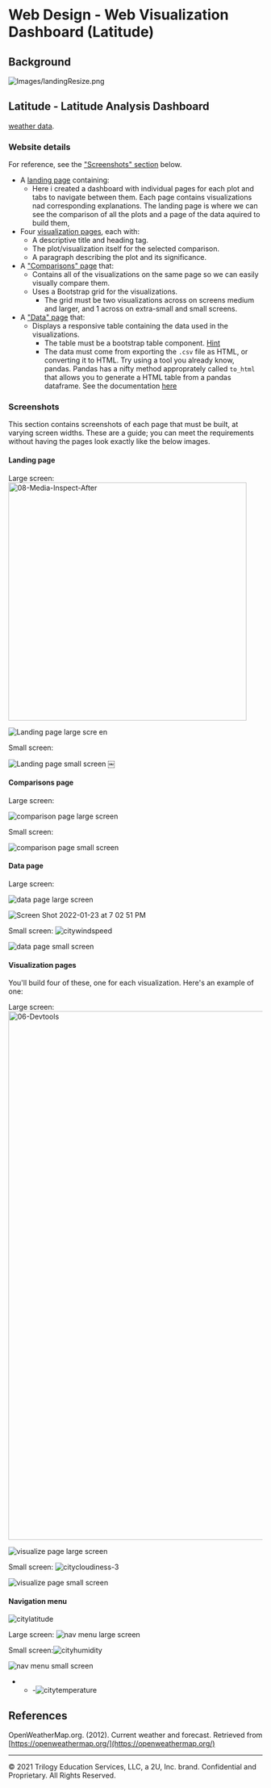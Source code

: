# Web Design - Web Visualization Dashboard (Latitude)

## Background



![Images/landingResize.png](Images/landingResize.png)


## Latitude - Latitude Analysis Dashboard
[weather data](Resources/cities.csv).


### Website details 

For reference, see the ["Screenshots" section](#screenshots) below.

* A [landing page](#landing-page) containing:
  * Here i created a dashboard with individual pages for each plot and tabs to navigate between them. Each page contains visualizations nad corresponding explanations. The landing page is where we can see the comparison of all the plots and a page of the data aquired to build them,
* Four [visualization pages](#visualization-pages), each with:
  * A descriptive title and heading tag.
  * The plot/visualization itself for the selected comparison.
  * A paragraph describing the plot and its significance.
* A ["Comparisons" page](#comparisons-page) that:
  * Contains all of the visualizations on the same page so we can easily visually compare them.
  * Uses a Bootstrap grid for the visualizations.
    * The grid must be two visualizations across on screens medium and larger, and 1 across on extra-small and small screens.
* A ["Data" page](#data-page) that:
  * Displays a responsive table containing the data used in the visualizations.
    * The table must be a bootstrap table component. [Hint](https://getbootstrap.com/docs/4.3/content/tables/#responsive-tables)
    * The data must come from exporting the `.csv` file as HTML, or converting it to HTML. Try using a tool you already know, pandas. Pandas has a nifty method approprately called `to_html` that allows you to generate a HTML table from a pandas dataframe. See the documentation [here](https://pandas.pydata.org/pandas-docs/version/0.17.0/generated/pandas.DataFrame.to_html.html)



### Screenshots

This section contains screenshots of each page that must be built, at varying screen widths. These are a guide; you can meet the requirements without having the pages look exactly like the below images.

#### <a id="landing-page"></a>Landing page

Large screen:<img width="472" alt="08-Media-Inspect-After" src="https://user-images.githubusercontent.com/33403205/150706003-d5b75c86-cc0d-415b-8098-3c8a0894f63f.png">


![Landing page large scre<img width="1185" alt="07-Media-Inspect-Before" src="https://user-images.githubusercontent.com/33403205/150706015-9b4dee37-b64b-4478-98fe-331b7f35b39d.png">
en](Images/landingResize.png)

Small screen:

![Landing page small screen](Images/landing-sm.png)
￼

#### <a id="comparisons-page"></a>Comparisons page

Large screen:

![comparison page large screen](Images/comparison-lg.png)

Small screen:

![comparison page small screen](Images/comparison-sm.png)

#### <a id="data-page"></a>Data page

Large screen:

![data page large screen](Images/data-lg.png)

![Screen Shot 2022-01-23 at 7 02 51 PM](https://user-images.githubusercontent.com/33403205/150706052-14363f84-eccf-4fac-be4d-b6aec28536e5.png)

Small screen:
![citywindspeed](https://user-images.githubusercontent.com/33403205/150706086-62db3196-e745-450b-9cb1-b25041f9f4e5.png)

![data page small screen](Images/data-sm.png)

#### <a id="visualization-pages"></a>Visualization pages

You'll build four of these, one for each visualization. Here's an example of one:

Large screen:
<img width="1048" alt="06-Devtools" src="https://user-images.githubusercontent.com/33403205/150706060-47aba9ae-192b-4af0-8a0c-82b89389ea11.png">

![visualize page large screen](Images/visualize-lg.png)

Small screen:
![citycloudiness-3](https://user-images.githubusercontent.com/33403205/150706064-6147ebad-c0c2-44d2-806c-72f5b21bd41d.png)

![visualize page small screen](Images/visualize-sm.png)

#### <a id="navigation-menu"></a>Navigation menu
![citylatitude](https://user-images.githubusercontent.com/33403205/150706069-4d69c9f3-31c1-4826-b1c7-92d42d46c94f.png)

Large screen:
![nav menu large screen](Images/nav-lg.png)

Small screen:![cityhumidity](https://user-images.githubusercontent.com/33403205/150706075-0bb607e8-ce17-4e8d-8133-8492bcb5cd7f.png)

![nav menu small screen](Images/nav-sm.png)

- - -![citytemperature](https://user-images.githubusercontent.com/33403205/150706079-b558b3ef-a156-4bea-9a87-e196a32c02a1.png)


## References

OpenWeatherMap.org. (2012). Сurrent weather and forecast. Retrieved from [https://openweathermap.org/](https://openweathermap.org/)

- - -

© 2021 Trilogy Education Services, LLC, a 2U, Inc. brand. Confidential and Proprietary. All Rights Reserved.
